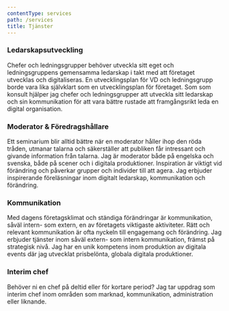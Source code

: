 ```yaml
---
contentType: services
path: /services
title: Tjänster
---
```

### Ledarskapsutveckling
Chefer och ledningsgrupper behöver utveckla sitt eget och ledningsgruppens gemensamma ledarskap i takt med att företaget utvecklas och digitaliseras. En utvecklingsplan för VD och ledningsgrupp borde vara lika självklart som en utvecklingsplan för företaget. Som som konsult hjälper jag chefer och ledningsgrupper att utveckla sitt ledarskap och sin kommunikation för att vara bättre rustade att framgångsrikt leda en digital organisation.

### Moderator & Föredragshållare
Ett seminarium blir alltid bättre när en moderator håller ihop den röda tråden, utmanar talarna och säkerställer att publiken får intressant och givande information från talarna. Jag är moderator både på engelska och svenska, både på scener och i digitala produktioner. Inspiration är viktigt vid förändring och påverkar grupper och individer till att agera. Jag erbjuder inspirerande föreläsningar inom digitalt ledarskap, kommunikation och förändring.

### Kommunikation
Med dagens företagsklimat och ständiga förändringar är kommunikation, såväl intern- som extern, en av företagets viktigaste aktiviteter. Rätt och relevant kommunikation är ofta nyckeln till engagemang och förändring.  Jag erbjuder tjänster inom såväl extern- som intern kommunikation, främst på strategisk nivå. Jag har en unik kompetens inom produktion av digitala events där jag utvecklat prisbelönta, globala digitala produktioner.

### Interim chef
Behöver ni en chef på deltid eller för kortare period? Jag tar uppdrag som interim chef inom områden som marknad, kommunikation, administration eller liknande.

